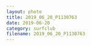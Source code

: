 ```yaml
---
layout: photo
title: 2019_06_20_P1130763
date: 2019-06-20
category: surfclub
filename: 2019_06_20_P1130763
---
```

